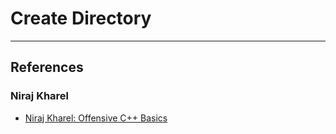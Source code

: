 # Create Directory


---
## References

### Niraj Kharel

- [Niraj Kharel: Offensive C++ Basics](https://nirajkharel.com.np/posts/offensive-cplusplus-basics/)